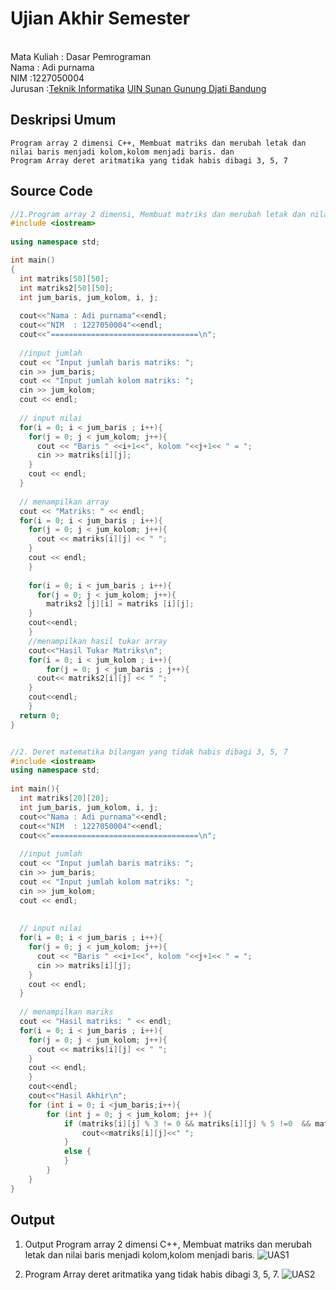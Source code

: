 # Ujian Akhir Semester 
<br>Mata Kuliah 	: Dasar Pemrograman
<br> Nama	      	: Adi purnama
<br>NIM		        :1227050004
<br>Jurusan     	:[Teknik Informatika](http://if.uinsgd.ac.id/) [UIN Sunan Gunung Djati Bandung](https://uinsgd.ac.id/) 

## Deskripsi Umum
    Program array 2 dimensi C++, Membuat matriks dan merubah letak dan nilai baris menjadi kolom,kolom menjadi baris. dan
    Program Array deret aritmatika yang tidak habis dibagi 3, 5, 7 
## Source Code

```C++
//1.Program array 2 dimensi, Membuat matriks dan merubah letak dan nilai baris menjadi kolom,kolom menjadi baris.
#include <iostream>
 
using namespace std;

int main()
{
  int matriks[50][50];
  int matriks2[50][50];
  int jum_baris, jum_kolom, i, j;
  
  cout<<"Nama : Adi purnama"<<endl;
  cout<<"NIM  : 1227050004"<<endl;
  cout<<"=================================\n";
  
  //input jumlah
  cout << "Input jumlah baris matriks: ";
  cin >> jum_baris;
  cout << "Input jumlah kolom matriks: ";
  cin >> jum_kolom;
  cout << endl;
 
  // input nilai
  for(i = 0; i < jum_baris ; i++){
    for(j = 0; j < jum_kolom; j++){
      cout << "Baris " <<i+1<<", kolom "<<j+1<< " = ";
      cin >> matriks[i][j];
    }
    cout << endl;
  }
 
  // menampilkan array
  cout << "Matriks: " << endl;
  for(i = 0; i < jum_baris ; i++){
    for(j = 0; j < jum_kolom; j++){
      cout << matriks[i][j] << " ";
    }
    cout << endl;
    }
    
  	for(i = 0; i < jum_baris ; i++){
  	  for(j = 0; j < jum_kolom; j++){
    	matriks2 [j][i] = matriks [i][j]; 
    }
	cout<<endl;
	}
	//menampilkan hasil tukar array
	cout<<"Hasil Tukar Matriks\n";
	for(i = 0; i < jum_kolom ; i++){
    	for(j = 0; j < jum_baris ; j++){
      cout<< matriks2[i][j] << " ";
 	}
 	cout<<endl;
	}
  return 0;
}


//2. Deret matematika bilangan yang tidak habis dibagi 3, 5, 7 
#include <iostream>
using namespace std;
  
int main(){
  int matriks[20][20];
  int jum_baris, jum_kolom, i, j;
  cout<<"Nama : Adi purnama"<<endl;
  cout<<"NIM  : 1227050004"<<endl;
  cout<<"=================================\n";
  
  //input jumlah
  cout << "Input jumlah baris matriks: ";
  cin >> jum_baris;
  cout << "Input jumlah kolom matriks: ";
  cin >> jum_kolom;
  cout << endl;
  
 
  // input nilai
  for(i = 0; i < jum_baris ; i++){
    for(j = 0; j < jum_kolom; j++){
      cout << "Baris " <<i+1<<", kolom "<<j+1<< " = ";
      cin >> matriks[i][j];
    }
    cout << endl;
  }
 
  // menampilkan mariks
  cout << "Hasil matriks: " << endl;
  for(i = 0; i < jum_baris ; i++){
    for(j = 0; j < jum_kolom; j++){
      cout << matriks[i][j] << " ";
    }
    cout << endl;
    }
    cout<<endl;
    cout<<"Hasil Akhir\n";
    for (int i = 0; i <jum_baris;i++){
    	for (int j = 0; j < jum_kolom; j++ ){
    		if (matriks[i][j] % 3 != 0 && matriks[i][j] % 5 !=0  && matriks[i][j] %7 !=0){
    			cout<<matriks[i][j]<<" ";
			}
			else {
			}
		}
	}
}
```

## Output
1. Output  Program array 2 dimensi C++, Membuat matriks dan merubah letak dan nilai baris menjadi kolom,kolom menjadi baris.
![UAS1](https://user-images.githubusercontent.com/121074868/208888641-4c9fbaf2-a8a6-4126-bae3-5aedeb09344a.PNG)

2. Program Array deret aritmatika yang tidak habis dibagi 3, 5, 7.
![UAS2](https://user-images.githubusercontent.com/121074868/208888675-d933de56-28b1-4d1d-98b0-c2820ae2ebb1.PNG)


